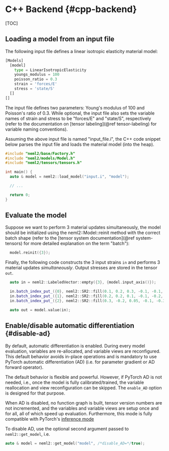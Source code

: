# C++ Backend {#cpp-backend}

[TOC]

## Loading a model from an input file

The following input file defines a linear isotropic elasticity material model:

```python
[Models]
  [model]
    type = LinearIsotropicElasticity
    youngs_modulus = 100
    poisson_ratio = 0.3
    strain = 'forces/E'
    stress = 'state/S'
  []
[]
```

The input file defines two parameters: Young's modulus of 100 and Poisson's ratio of 0.3. While optional, the input file also sets the variable names of strain and stress to be "forces/E" and "state/S", respectively (refer to the documentation on [tensor labeling](@ref tensor-labeling) for variable naming conventions).

Assuming the above input file is named "input_file.i", the C++ code snippet below parses the input file and loads the material model (into the heap).

```cpp
#include "neml2/base/Factory.h"
#include "neml2/models/Model.h"
#include "neml2/tensors/tensors.h"

int main() {
  auto & model = neml2::load_model("input.i", "model");

  // ...

  return 0;
}
```

## Evaluate the model

Suppose we want to perform 3 material updates simultaneously, the model should be initialized using the neml2::Model::reinit method with the correct batch shape (refer to the [tensor system documentation](@ref system-tensors) for more detailed explanation on the term "batch"):

```cpp
  model.reinit({3});
```

Finally, the following code constructs the 3 input strains `in` and performs 3 material updates _simultaneously_. Output stresses are stored in the tensor `out`.

```cpp
  auto in = neml2::LabeledVector::empty({3}, {model.input_axis()});

  in.batch_index_put_({0}, neml2::SR2::fill(0.1, 0.2, 0.3, -0.1, -0.1, 0.2));
  in.batch_index_put_({1}, neml2::SR2::fill(0.2, 0.2, 0.1, -0.1, -0.2, -0.5));
  in.batch_index_put_({2}, neml2::SR2::fill(0.3, -0.2, 0.05, -0.1, -0.3, 0.1));

  auto out = model.value(in);
```

## Enable/disable automatic differentiation {#disable-ad}

By default, automatic differentiation is enabled. During every model evaluation, variables are re-allocated, and variable views are reconfigured. This default behavior avoids in-place operations and is mandatory to use PyTorch automatic differentiation (AD) (i.e. for parameter gradient or AD forward operator).

The default behavior is flexible and powerful. However, if PyTorch AD is not needed, i.e., once the model is fully calibrated/trained, the variable reallocation and view reconfiguration can be skipped. The `enable_AD` option is designed for that purpose.

When AD is disabled, no function graph is built, tensor version numbers are not incremented, and the variables and variable views are setup once and for all, all of which speed up evaluation. Furthermore, this mode is fully compatible with PyTorch's [inference mode](https://pytorch.org/cppdocs/notes/inference_mode.html)

To disable AD, use the optional second argument passed to `neml2::get_model`, i.e.
```cpp
auto & model = neml2::get_model("model", /*disable_AD=*/true);
```
